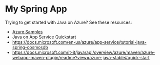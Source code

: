 # My Spring App

Trying to get started with Java on Azure? See these resources:

- [Azure Samples](https://github.com/azure-samples?q=java&type=&language=&sort=)
- [Java on App Service Quickstart](https://docs.microsoft.com/en-us/azure/app-service/quickstart-java?tabs=javase&pivots=platform-linux)
- https://docs.microsoft.com/en-us/azure/app-service/tutorial-java-spring-cosmosdb
- https://docs.microsoft.com/it-it/java/api/overview/azure/maven/azure-webapp-maven-plugin/readme?view=azure-java-stable#quick-start
